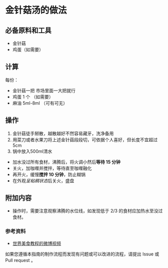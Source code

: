 # 金针菇汤的做法

## 必备原料和工具

- 金针菇
- 鸡蛋（如需要）

## 计算

每份：

- 金针菇一把 市场里面一大把就行
- 鸡蛋 1 个 （如需要）
- 麻油 5ml-8ml （可有可无）

## 操作

<!-- 在这里详细描述做菜的全部流程。 -->
<!-- 不允许使用不精准描述的词汇，例如：`适量`、`少量`、`中量`、`适当`。 -->
<!-- 在描述过程时不得加入上文或原材料中未提及的食材。凡是需要等待的步骤必须给出`等待时间计算公式`或`结束一个步骤的判断标准` -->
<!-- 在这里，如果操作的食材不是“全部食材”而是“部分食材”，也必须指明。否则默认指定的是全部原料。例如这里‘土豆’表示‘全部准备好的土豆’。 -->
1. 金针菇徒手掰散，越散越好不然容易藏牙，洗净备用
2. 用菜刀或者水果刀将上述金针菇段段切，可依据个人喜好，但长度不宜超过5cm
3. 锅中放入500ml清水

- 加水没过所有食材，沸腾后，将火调小然后**等待 15 分钟**
- 关火，加咖喱并搅拌，等待直至咖喱融化
- 再开火，缓慢**搅拌 10 分钟**，防止糊锅
- 在外观*呈粘稠状态*后关火，盛盘

## 附加内容

<!-- 在这里额外补充一些注意事项、参考资料等。 -->
- 操作时，需要注意观察沸腾的水位线，如发现低于 2/3 的食材应加热水至没过食材。

### 参考资料

- [世界美食教程的微博视频](http://t.cn/EJ77yFy)

<!-- 必须保留下面的文字。 -->
如果您遵循本指南的制作流程而发现有问题或可以改进的流程，请提出 Issue 或 Pull request 。

<!-- 在提交PR前，请删除模板中的注释。 -->
